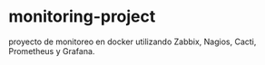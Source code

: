 # monitoring-project
proyecto de monitoreo en docker utilizando Zabbix, Nagios, Cacti, Prometheus y Grafana.
